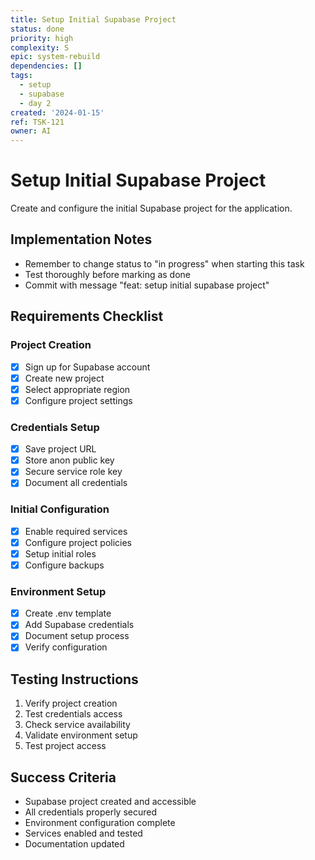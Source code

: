 ```yaml
---
title: Setup Initial Supabase Project
status: done
priority: high
complexity: S
epic: system-rebuild
dependencies: []
tags:
  - setup
  - supabase
  - day 2
created: '2024-01-15'
ref: TSK-121
owner: AI
---
```


# Setup Initial Supabase Project

Create and configure the initial Supabase project for the application.

## Implementation Notes

- Remember to change status to "in progress" when starting this task
- Test thoroughly before marking as done
- Commit with message "feat: setup initial supabase project"

## Requirements Checklist

### Project Creation

- [x] Sign up for Supabase account
- [x] Create new project
- [x] Select appropriate region
- [x] Configure project settings

### Credentials Setup

- [x] Save project URL
- [x] Store anon public key
- [x] Secure service role key
- [x] Document all credentials

### Initial Configuration

- [x] Enable required services
- [x] Configure project policies
- [x] Setup initial roles
- [x] Configure backups

### Environment Setup

- [x] Create .env template
- [x] Add Supabase credentials
- [x] Document setup process
- [x] Verify configuration

## Testing Instructions

1. Verify project creation
2. Test credentials access
3. Check service availability
4. Validate environment setup
5. Test project access

## Success Criteria

- Supabase project created and accessible
- All credentials properly secured
- Environment configuration complete
- Services enabled and tested
- Documentation updated
